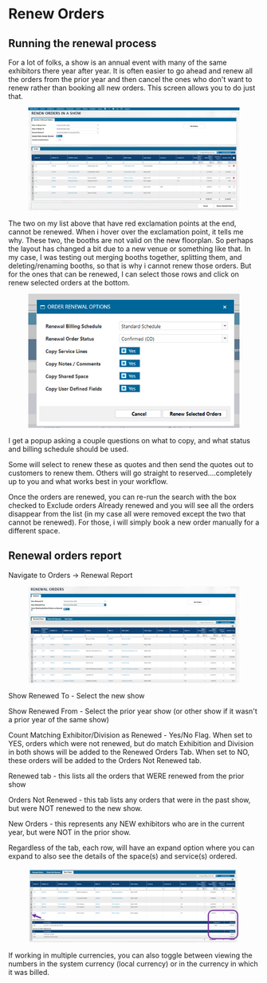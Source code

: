 # Renew Orders

## Running the renewal process

For a lot of folks, a show is an annual event with many of the same exhibitors there year after year. It is often easier to go ahead and renew all the orders from the prior year and then cancel the ones who don't want to renew rather than booking all new orders. This screen allows you to do just that.

<figure><img src="../../../.gitbook/assets/image (1464).png" alt=""><figcaption></figcaption></figure>

The two on my list above that have red exclamation points at the end, cannot be renewed. When i hover over the exclamation point, it tells me why. These two, the booths are not valid on the new floorplan. So perhaps the layout has changed a bit due to a new venue or something like that. In my case, I was testing out merging booths together, splitting them, and deleting/renaming booths, so that is why i cannot renew those orders. But for the ones that can be renewed, I can select those rows and click on renew selected orders at the bottom.

<figure><img src="../../../.gitbook/assets/image (1407).png" alt=""><figcaption></figcaption></figure>

I get a popup asking a couple questions on what to copy, and what status and billing schedule should be used.

Some will select to renew these as quotes and then send the quotes out to customers to renew them. Others will go straight to reserved....completely up to you and what works best in your workflow.

Once the orders are renewed, you can re-run the search with the box checked to Exclude orders Already renewed and you will see all the orders disappear from the list (in my case all were removed except the two that cannot be renewed). For those, i will simply book a new order manually for a different space.

## Renewal orders report

Navigate to Orders -> Renewal Report

<figure><img src="../../../.gitbook/assets/image (395).png" alt=""><figcaption></figcaption></figure>

Show Renewed To - Select the new show

Show Renewed From - Select the prior year show (or other show if it wasn't a prior year of the same show)

Count Matching Exhibitor/Division as Renewed - Yes/No Flag. When set to YES, orders which were not renewed, but do match Exhibition and Division in both shows will be added to the Renewed Orders Tab. When set to NO, these orders will be added to the Orders Not Renewed tab.

Renewed tab - this lists all the orders that WERE renewed from the prior show

Orders Not Renewed - this tab lists any orders that were in the past show, but were NOT renewed to the new show.

New Orders - this represents any NEW exhibitors who are in the current year, but were NOT in the prior show.

Regardless of the tab, each row, will have an expand option where you can expand to also see the details of the space(s) and service(s) ordered.

<figure><img src="../../../.gitbook/assets/image (325).png" alt=""><figcaption></figcaption></figure>

If working in multiple currencies, you can also toggle between viewing the numbers in the system currency (local currency) or in the currency in which it was billed.
